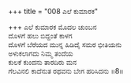 +++
title = "008 ಎಲೆ ಕುಮಾರಕ"

+++
ಎಲೆ ಕುಮಾರಕ ಮೊದಲ ಚುಂಬನ  
ದೊಳಗೆ ಹಲು ಬಿದ್ದಂತೆ ಕಾಳಗ  
ದೊಳಗೆ ಬೆರೆಯದ ಮುನ್ನ ಹಿಡಿದೈ ಸಮರ ಭೀತಿಯನು  
ಅಳುಕಲಾಗದು ನಿಮ್ಮ ತಂದೆಯ  
ಕುಲಕೆ ಕುಂದನು ತಾರದಿರು ಮನ  
ಗೆಲವಿನಲಿ ಕಾದೆನುತ ರಥವನು ಬೇಗ ಹರಿಸಿದನು      ॥8॥